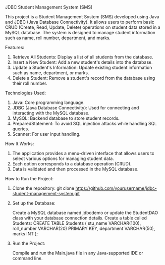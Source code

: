 JDBC Student Management System (SMS)

This project is a Student Management System (SMS) developed using Java and JDBC (Java Database Connectivity). It allows users to perform basic CRUD (Create, Read, Update, Delete) operations on student data stored in a MySQL database. The system is designed to manage student information such as name, roll number, department, and marks.

Features:
1. Retrieve All Students: Display a list of all students from the database.
2. Insert a New Student: Add a new student's details into the database.
3. Update a Student's Information: Update existing student information such as name, department, or marks.
4. Delete a Student: Remove a student's record from the database using their roll number.

Technologies Used:
1. Java: Core programming language.
2. JDBC (Java Database Connectivity): Used for connecting and interacting with the MySQL database.
3. MySQL: Backend database to store student records.
4. PreparedStatement: To avoid SQL injection attacks while handling SQL queries.
5. Scanner: For user input handling.

How It Works:
1. The application provides a menu-driven interface that allows users to select various options for managing student data.
2. Each option corresponds to a database operation (CRUD).
3. Data is validated and then processed in the MySQL database.

How to Run the Project:

1. Clone the repository: git clone https://github.com/yourusername/jdbc-student-management-system.git


2. Set up the Database:
   
    Create a MySQL database named jdbcdemo or update the StudentDAO class with your database connection details.
    Create a table called Students: 
                    CREATE TABLE Students (
                        stu_name VARCHAR(100),
                        roll_number VARCHAR(20) PRIMARY KEY,
                        department VARCHAR(50),
                        marks INT
                    );

3. Run the Project:
   
   Compile and run the Main.java file in any Java-supported IDE or command line.
